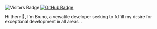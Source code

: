 ![Visitors Badge](https://komarev.com/ghpvc/?username=404-Chacal&label=Visitors&style=for-the-badge&color=6cb288)
[![GitHub Badge](https://img.shields.io/github/followers/brunoh3art?label=follow&style=for-the-badge&color=6cb288)](https://github.com/404-Chacal)

Hi there 👋, I'm Bruno, a versatile developer
seeking to fulfill my desire for exceptional development in all areas...
